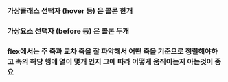 ### 가상클래스 선택자 (hover 등) 은 콜론 한개
### 가상요소 선택자 (before 등) 은 콜론 두개
### flex에서는 주 축과 교차 축을 잘 파악해서 어떤 축을 기준으로 정렬해야하고 축의 해당 행에 열이 몇개 인지 그에 따라 어떻게 움직이는지 아는것이 중요